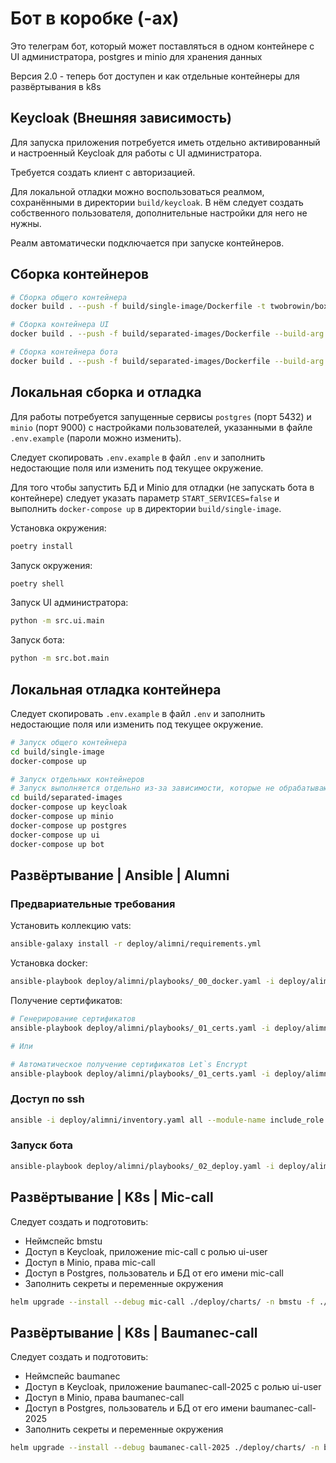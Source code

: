 # Бот в коробке (-ах)

Это телеграм бот, который может поставляться в одном контейнере с UI администратора, postgres и minio для хранения данных

Версия 2.0 - теперь бот доступен и как отдельные контейнеры для развёртывания в k8s

## Keycloak (Внешняя зависимость)

Для запуска приложения потребуется иметь отдельно активированный и настроенный Keycloak для работы с UI администратора.

Требуется создать клиент с авторизацией.

Для локальной отладки можно воспользоваться реалмом, сохранёнными в директории `build/keycloak`. В нём следует создать собственного пользователя, дополнительные настройки для него не нужны.

Реалм автоматически подключается при запуске контейнеров.

## Сборка контейнеров

```bash
# Сборка общего контейнера
docker build . --push -f build/single-image/Dockerfile -t twobrowin/boxed-bots-si:2.x.x

# Сборка контейнера UI
docker build . --push -f build/separated-images/Dockerfile --build-arg APP_PATH=ui -t twobrowin/boxed-bots-ui:2.x.x

# Сборка контейнера бота
docker build . --push -f build/separated-images/Dockerfile --build-arg APP_PATH=bot -t twobrowin/boxed-bots-bot:2.x.x
```

## Локальная сборка и отладка

Для работы потребуется запущенные сервисы `postgres` (порт 5432) и `minio` (порт 9000) с настройками пользователей, указанными в файле `.env.example` (пароли можно изменить).

Следует скопировать `.env.example` в файл `.env` и заполнить недостающие поля или изменить под текущее окружение.

Для того чтобы запустить БД и Minio для отладки (не запускать бота в контейнере) следует указать параметр `START_SERVICES=false` и выполнить `docker-compose up` в директории `build/single-image`.

Установка окружения:

```bash
poetry install
```

Запуск окружения:

```bash
poetry shell
```

Запуск UI администратора:

```bash
python -m src.ui.main
```

Запуск бота:

```bash
python -m src.bot.main
```

## Локальная отладка контейнера

Следует скопировать `.env.example` в файл `.env` и заполнить недостающие поля или изменить под текущее окружение.

```bash
# Запуск общего контейнера
cd build/single-image
docker-compose up

# Запуск отдельных контейнеров
# Запуск выполняется отдельно из-за зависимости, которые не обрабатываются стандартными контейнерами
cd build/separated-images
docker-compose up keycloak
docker-compose up minio
docker-compose up postgres
docker-compose up ui
docker-compose up bot
```

## Развёртывание | Ansible | Alumni

### Предвариательные требования

Установить коллекцию vats:

```bash
ansible-galaxy install -r deploy/alimni/requirements.yml
```

Установка docker:

```bash
ansible-playbook deploy/alimni/playbooks/_00_docker.yaml -i deploy/alimni/inventory.yaml
```

Получение сертификатов:

```bash
# Генерирование сертификатов
ansible-playbook deploy/alimni/playbooks/_01_certs.yaml -i deploy/alimni/inventory.yaml -t generate_certs

# Или

# Автоматическое получение сертификатов Let`s Encrypt
ansible-playbook deploy/alimni/playbooks/_01_certs.yaml -i deploy/alimni/inventory.yaml -t obtain_certs
```

### Доступ по ssh

```bash
ansible -i deploy/alimni/inventory.yaml all --module-name include_role --args name=bmstu.vats.ssh_connection
```

### Запуск бота

```bash
ansible-playbook deploy/alimni/playbooks/_02_deploy.yaml -i deploy/alimni/inventory.yaml
```

## Развёртывание | K8s | Mic-call

Следует создать и подготовить:
* Неймспейс bmstu
* Доступ в Keycloak, приложение mic-call с ролью ui-user
* Доступ в Minio, права mic-call
* Доступ в Postgres, пользователь и БД от его имени mic-call
* Заполнить секреты и переменные окружения

```bash
helm upgrade --install --debug mic-call ./deploy/charts/ -n bmstu -f ./deploy/charts/values_mic-call.yaml
```

## Развёртывание | K8s | Baumanec-call

Следует создать и подготовить:
* Неймспейс baumanec
* Доступ в Keycloak, приложение baumanec-call-2025 с ролью ui-user
* Доступ в Minio, права baumanec-call
* Доступ в Postgres, пользователь и БД от его имени baumanec-call-2025
* Заполнить секреты и переменные окружения

```bash
helm upgrade --install --debug baumanec-call-2025 ./deploy/charts/ -n baumanec -f ./deploy/charts/values_baumanec-call-2025.yaml
```